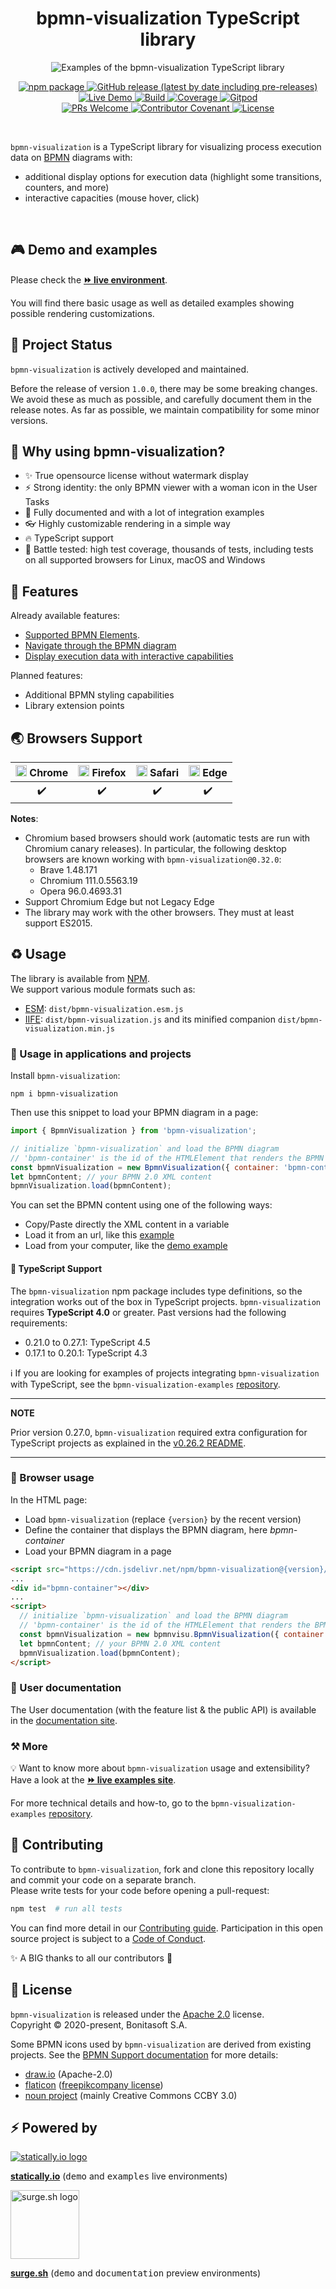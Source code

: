 <h1 align="center">bpmn-visualization TypeScript library</h1>
<div align="center">
    <p align="center"><img title="bpmn-visualization" src="docs/users/images/custom-behavior-path-highlighting.gif" alt="Examples of the bpmn-visualization TypeScript library"></p>
    <p align="center"> 
        <a href="https://npmjs.org/package/bpmn-visualization">
          <img alt="npm package" src="https://img.shields.io/npm/v/bpmn-visualization.svg?color=orange"> 
        </a> 
        <a href="https://github.com/process-analytics/bpmn-visualization-js/releases">
          <img alt="GitHub release (latest by date including pre-releases)" src="https://img.shields.io/github/v/release/process-analytics/bpmn-visualization-js?label=changelog&include_prereleases"> 
        </a> 
        <a href="https://cdn.statically.io/gh/process-analytics/bpmn-visualization-examples/master/examples/index.html">
          <img alt="Live Demo" src="https://img.shields.io/badge/demo-online-blueviolet.svg"> 
        </a> 
        <a href="https://github.com/process-analytics/bpmn-visualization-js/actions">
          <img alt="Build" src="https://github.com/process-analytics/bpmn-visualization-js/workflows/Build/badge.svg"> 
        </a> 
        <a href="https://sonarcloud.io/dashboard?id=process-analytics_bpmn-visualization-js">
          <img alt="Coverage" src="https://sonarcloud.io/api/project_badges/measure?project=process-analytics_bpmn-visualization-js&metric=coverage"
               title="The code coverage is underestimated. It doesn't count the code that is only tested through HTML page.">
        </a>
        <a href="https://gitpod.io/#https://github.com/process-analytics/bpmn-visualization-js" target="_blank">
          <img alt="Gitpod" src="https://img.shields.io/badge/Gitpod-ready--to--code-chartreuse?logo=gitpod"> 
        </a> 
        <br>
        <a href="CONTRIBUTING.md">
          <img alt="PRs Welcome" src="https://img.shields.io/badge/PRs-welcome-ff69b4.svg?style=flat-square"> 
        </a> 
        <a href="CODE_OF_CONDUCT.md">
          <img alt="Contributor Covenant" src="https://img.shields.io/badge/Contributor%20Covenant-v2.0%20adopted-ff69b4.svg"> 
        </a> 
        <a href="LICENSE">
          <img alt="License" src="https://img.shields.io/github/license/process-analytics/bpmn-visualization-js?color=blue"> 
        </a>
    </p>
</div>  
<br>

`bpmn-visualization` is a TypeScript library for visualizing process execution data on [BPMN](https://www.omg.org/spec/BPMN/2.0.2/) diagrams with:
- additional display options for execution data (highlight some transitions, counters, and more)
- interactive capacities (mouse hover, click)

<br>


## 🎮 Demo and examples

Please check the [__⏩ live environment__](https://cdn.statically.io/gh/process-analytics/bpmn-visualization-examples/master/examples/index.html).

You will find there basic usage as well as detailed examples showing possible rendering customizations.


## 🔆 Project Status

`bpmn-visualization` is actively developed and maintained.

Before the release of version `1.0.0`, there may be some breaking changes. We avoid these as much as possible, and carefully document them in the release notes.
As far as possible, we maintain compatibility for some minor versions.


## 🤩 Why using bpmn-visualization?

- ✨ True opensource license without watermark display
- ⚡️ Strong identity: the only BPMN viewer with a woman icon in the User Tasks
- 🎸 Fully documented and with a lot of integration examples
- 👓 Highly customizable rendering in a simple way
- 🔥 TypeScript support
- 🎯 Battle tested: high test coverage, thousands of tests, including tests on all supported browsers for Linux, macOS and Windows


## 🎨 Features

Already available features:
- [Supported BPMN Elements](https://process-analytics.github.io/bpmn-visualization-js/#supported-bpmn-elements).
- [Navigate through the BPMN diagram](https://process-analytics.github.io/bpmn-visualization-js/#diagram-navigation)
- [Display execution data with interactive capabilities](https://process-analytics.github.io/bpmn-visualization-js/#process_data)

Planned features:
- Additional BPMN styling capabilities
- Library extension points


## 🌏 Browsers Support

| <img src="https://www.google.com/chrome/static/images/chrome-logo.svg" alt="Chrome" width="18px" height="18px" /> Chrome | <img src="http://blog.mozilla.org/design/files/2019/10/Fx-Browser-icon-fullColor.svg" alt="Firefox" height="18px" /> Firefox | <img src="https://upload.wikimedia.org/wikipedia/commons/5/52/Safari_browser_logo.svg" alt="Safari" width="18px" height="18px" /> Safari | <img src="https://avatars0.githubusercontent.com/u/11354582?s=200&v=4" alt="Edge" width="18px" height="18px" /> Edge |
| :---------: | :---------: | :---------: | :---------: |
|  ✔️ |  ✔️ |  ✔️ |  ✔️ |

**Notes**:
- Chromium based browsers should work (automatic tests are run with Chromium canary releases). In particular, the following
desktop browsers are known working with `bpmn-visualization@0.32.0`:
  - Brave 1.48.171
  - Chromium 111.0.5563.19
  - Opera 96.0.4693.31
- Support Chromium Edge but not Legacy Edge
- The library may work with the other browsers. They must at least support ES2015.


## ♻️ Usage
The library is available from [NPM](https://npmjs.org/package/bpmn-visualization). \
We support various module formats such as:
- [ESM](https://dev.to/iggredible/what-the-heck-are-cjs-amd-umd-and-esm-ikm): `dist/bpmn-visualization.esm.js`
- [IIFE](https://developer.mozilla.org/en-US/docs/Glossary/IIFE): `dist/bpmn-visualization.js` and its minified companion `dist/bpmn-visualization.min.js`


### 📌 Usage in applications and projects

Install `bpmn-visualization`:
```shell script
npm i bpmn-visualization
```

Then use this snippet to load your BPMN diagram in a page:
```javascript
import { BpmnVisualization } from 'bpmn-visualization';

// initialize `bpmn-visualization` and load the BPMN diagram
// 'bpmn-container' is the id of the HTMLElement that renders the BPMN Diagram
const bpmnVisualization = new BpmnVisualization({ container: 'bpmn-container' });
let bpmnContent; // your BPMN 2.0 XML content
bpmnVisualization.load(bpmnContent);
```

You can set the BPMN content using one of the following ways:
  * Copy/Paste directly the XML content in a variable
  * Load it from an url, like this [example](https://github.com/process-analytics/bpmn-visualization-examples/blob/master/examples/display-bpmn-diagram/load-remote-bpmn-diagrams/index.html)
  * Load from your computer, like the [demo example](https://github.com/process-analytics/bpmn-visualization-examples/tree/master/examples/display-bpmn-diagram/load-local-bpmn-diagrams/index.html)


#### 📜 TypeScript Support

The `bpmn-visualization` npm package includes type definitions, so the integration works out of the box in TypeScript projects.
`bpmn-visualization` requires **TypeScript 4.0** or greater. Past versions had the following requirements:
  * 0.21.0 to 0.27.1: TypeScript 4.5
  * 0.17.1 to 0.20.1: TypeScript 4.3

ℹ️ If you are looking for examples of projects integrating `bpmn-visualization` with TypeScript, see the `bpmn-visualization-examples` [repository](https://github.com/process-analytics/bpmn-visualization-examples/#bpmn-visualization-usage-in-projects).

---
**NOTE**

Prior version 0.27.0, `bpmn-visualization` required extra configuration for TypeScript projects as explained in the [v0.26.2 README](https://github.com/process-analytics/bpmn-visualization-js/tree/v0.26.2#-typescript-support).

---


### 💠 Browser usage

In the HTML page:
   * Load `bpmn-visualization` (replace `{version}` by the recent version)
   * Define the container that displays the BPMN diagram, here _bpmn-container_
   * Load your BPMN diagram in a page
```html
<script src="https://cdn.jsdelivr.net/npm/bpmn-visualization@{version}/dist/bpmn-visualization.min.js"></script>
...
<div id="bpmn-container"></div>
...
<script>
  // initialize `bpmn-visualization` and load the BPMN diagram
  // 'bpmn-container' is the id of the HTMLElement that renders the BPMN Diagram
  const bpmnVisualization = new bpmnvisu.BpmnVisualization({ container: 'bpmn-container'});
  let bpmnContent; // your BPMN 2.0 XML content
  bpmnVisualization.load(bpmnContent);
</script>
```


### 👤 User documentation
The User documentation (with the feature list & the public API) is available in the [documentation site](https://process-analytics.github.io/bpmn-visualization-js/).


### ⚒️ More

💡 Want to know more about `bpmn-visualization` usage and extensibility? Have a look at the
[__⏩ live examples site__](https://cdn.statically.io/gh/process-analytics/bpmn-visualization-examples/master/examples/index.html).

For more technical details and how-to, go to the `bpmn-visualization-examples` [repository](https://github.com/process-analytics/bpmn-visualization-examples/).


## 🔧 Contributing

To contribute to `bpmn-visualization`, fork and clone this repository locally and commit your code on a separate branch.  
Please write tests for your code before opening a pull-request:

```sh
npm test  # run all tests
```

You can find more detail in our [Contributing guide](CONTRIBUTING.md). Participation in this open source project is subject to a [Code of Conduct](CODE_OF_CONDUCT.md).

✨ A BIG thanks to all our contributors 🙂


## 📃 License

`bpmn-visualization` is released under the [Apache 2.0](LICENSE) license.  
Copyright &copy; 2020-present, Bonitasoft S.A.

Some BPMN icons used by `bpmn-visualization` are derived from existing projects. See the [BPMN Support documentation](https://process-analytics.github.io/bpmn-visualization-js/#supported-bpmn-elements)
for more details:
- [draw.io](https://github.com/jgraph/drawio) (Apache-2.0)
- [flaticon](https://www.flaticon.com) ([freepikcompany license](https://www.freepikcompany.com/legal#nav-flaticon))
- [noun project](https://thenounproject.com/) (mainly Creative Commons CCBY 3.0)


## ⚡ Powered by

[![statically.io logo](https://statically.io/icons/icon-96x96.png "statically.io")](https://statically.io)

**[statically.io](https://statically.io)** (<kbd>demo</kbd> and <kbd>examples</kbd> live environments)

<img src="https://surge.sh/images/logos/svg/surge-logo.svg" alt="surge.sh logo" title="surge.sh" width="110"/>

**[surge.sh](https://surge.sh)** (<kbd>demo</kbd> and <kbd>documentation</kbd> preview environments)


[demo-live-environment]: https://cdn.statically.io/gh/process-analytics/bpmn-visualization-examples/master/demo/index.html
